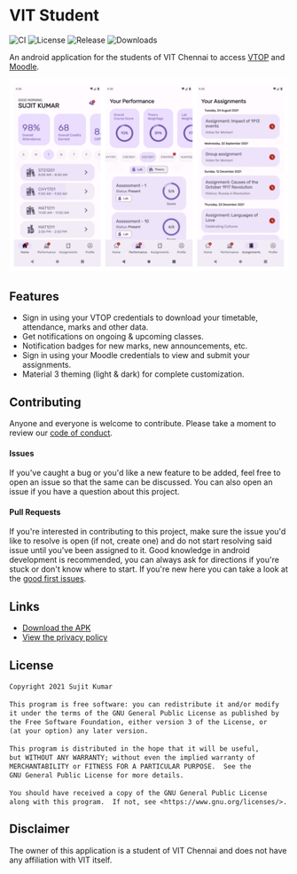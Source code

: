 # VIT Student

![CI](https://github.com/therealsujitk/android-vtop-chennai/actions/workflows/build_push.yml/badge.svg) ![License](https://img.shields.io/badge/license-GPL--3.0-orange) ![Release](https://vtopchennai.therealsuji.tk/release.svg) ![Downloads](https://vtopchennai.therealsuji.tk/downloads.svg)

An android application for the students of VIT Chennai to
access [VTOP](https://vtopcc.vit.ac.in/vtop) and [Moodle](https://lms.vit.ac.in/).

![Preview](/preview.gif)

## Features

- Sign in using your VTOP credentials to download your timetable, attendance, marks and other data.
- Get notifications on ongoing & upcoming classes.
- Notification badges for new marks, new announcements, etc.
- Sign in using your Moodle credentials to view and submit your assignments.
- Material 3 theming (light & dark) for complete customization.

## Contributing

Anyone and everyone is welcome to contribute. Please take a moment to review
our [code of conduct](/CODE_OF_CONDUCT.md).

#### Issues

If you've caught a bug or you'd like a new feature to be added, feel free to open an issue so that
the same can be discussed. You can also open an issue if you have a question about this project.

#### Pull Requests

If you're interested in contributing to this project, make sure the issue you'd like to resolve is
open (if not, create one) and do not start resolving said issue until you've been assigned to it.
Good knowledge in android development is recommended, you can always ask for directions if you're
stuck or don't know where to start. If you're new here you can take a look at
the [good first issues](https://github.com/therealsujitk/android-vtop-chennai/labels/good%20first%20issue).

## Links

- [Download the APK](https://vtopchennai.therealsuji.tk/)
- [View the privacy policy](https://vtopchennai.therealsuji.tk/privacy-policy)

## License

```
Copyright 2021 Sujit Kumar

This program is free software: you can redistribute it and/or modify
it under the terms of the GNU General Public License as published by
the Free Software Foundation, either version 3 of the License, or
(at your option) any later version.

This program is distributed in the hope that it will be useful,
but WITHOUT ANY WARRANTY; without even the implied warranty of
MERCHANTABILITY or FITNESS FOR A PARTICULAR PURPOSE.  See the
GNU General Public License for more details.

You should have received a copy of the GNU General Public License
along with this program.  If not, see <https://www.gnu.org/licenses/>.
```

## Disclaimer

The owner of this application is a student of VIT Chennai and does not have any affiliation with VIT
itself.
